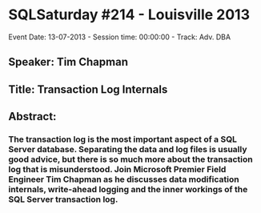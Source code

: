 # SQLSaturday #214 - Louisville 2013
Event Date: 13-07-2013 - Session time: 00:00:00 - Track: Adv. DBA
## Speaker: Tim Chapman
## Title: Transaction Log Internals
## Abstract:
### The transaction log is the most important aspect of a SQL Server database. Separating the data and log files is usually good advice, but there is so much more about the transaction log that is misunderstood. Join Microsoft Premier Field Engineer Tim Chapman as he discusses data modification internals, write-ahead logging and the inner workings of the SQL Server transaction log. 


